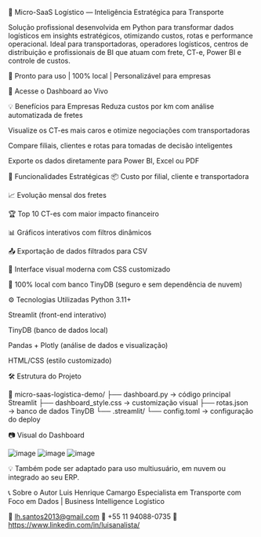 🚚 Micro-SaaS Logístico — Inteligência Estratégica para Transporte

Solução profissional desenvolvida em Python para transformar dados logísticos em insights estratégicos, otimizando custos, rotas e performance operacional. Ideal para transportadoras, operadores logísticos, centros de distribuição e profissionais de BI que atuam com frete, CT-e, Power BI e controle de custos.

🎯 Pronto para uso | 100% local | Personalizável para empresas

🔗 Acesse o Dashboard ao Vivo

💡 Benefícios para Empresas
Reduza custos por km com análise automatizada de fretes

Visualize os CT-es mais caros e otimize negociações com transportadoras

Compare filiais, clientes e rotas para tomadas de decisão inteligentes

Exporte os dados diretamente para Power BI, Excel ou PDF

🧠 Funcionalidades Estratégicas
📦 Custo por filial, cliente e transportadora

📈 Evolução mensal dos fretes

🏆 Top 10 CT-es com maior impacto financeiro

📊 Gráficos interativos com filtros dinâmicos

📤 Exportação de dados filtrados para CSV

🎨 Interface visual moderna com CSS customizado

🔐 100% local com banco TinyDB (seguro e sem dependência de nuvem)

⚙️ Tecnologias Utilizadas
Python 3.11+

Streamlit (front-end interativo)

TinyDB (banco de dados local)

Pandas + Plotly (análise de dados e visualização)

HTML/CSS (estilo customizado)

🛠️ Estrutura do Projeto

📁 micro-saas-logistica-demo/
├── dashboard.py             → código principal Streamlit
├── dashboard_style.css      → customização visual
├── rotas.json               → banco de dados TinyDB
└── .streamlit/
    └── config.toml          → configuração do deploy

    
📷 Visual do Dashboard

![image](https://github.com/user-attachments/assets/781c2985-cac8-4c78-a7c8-af993d7fc4ba) 
![image](https://github.com/user-attachments/assets/2ebf5040-3059-4bc8-996a-fbf93eb04dfa)
![image](https://github.com/user-attachments/assets/d21eb850-4feb-4ba9-a667-6bb7b26d440e)

💡 Também pode ser adaptado para uso multiusuário, em nuvem ou integrado ao seu ERP.

📞 Sobre o Autor
Luis Henrique Camargo
Especialista em Transporte com Foco em Dados | Business Intelligence Logístico

📧 lh.santos2013@gmail.com
📱 +55 11 94088-0735
🔗 https://www.linkedin.com/in/luisanalista/

